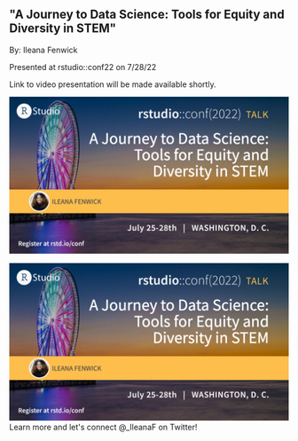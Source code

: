 ## "A Journey to Data Science: Tools for Equity and Diversity in STEM" 

By: Ileana Fenwick

Presented at rstudio::conf22 on 7/28/22

Link to video presentation will be made available shortly.

![](images/journey-to-data-science-tools_talk-opt4%20(1).png)

![](images/journey-to-data-science-tools_talk-opt4%20(1).png)Learn more and let's connect @\_IleanaF on Twitter!
